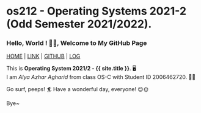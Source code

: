 # os212 - Operating Systems 2021-2 (Odd Semester 2021/2022).

### **Hello, World ! 👋😃, Welcome to My GitHub Page**  

[HOME](https://alyazharr.github.io/os212/) | [LINK](/LINKS/) | [GITHUB](https://github.com/alyazharr) | [LOG](https://alyazharr.github.io/os212/TXT/mylog.txt)  

This is **Operating System 2021/2 - {{ site.title }}**. 🖥️  
I am _Alya Azhar Agharid_ from class OS-C with Student ID 2006462720. 👩‍🎓  

Go surf, peeps! 🏄
Have a wonderful day, everyone! 😉🌞  
  
Bye~
